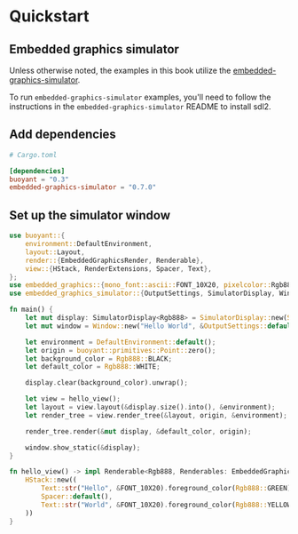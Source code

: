 # Quickstart

## Embedded graphics simulator

Unless otherwise noted, the examples in this book utilize the [embedded-graphics-simulator](https://github.com/embedded-graphics/simulator).

To run `embedded-graphics-simulator` examples, you'll need to follow the instructions in the
`embedded-graphics-simulator` README to install sdl2.

## Add dependencies

```toml
# Cargo.toml

[dependencies]
buoyant = "0.3"
embedded-graphics-simulator = "0.7.0"
```

## Set up the simulator window

```rust
use buoyant::{
    environment::DefaultEnvironment,
    layout::Layout,
    render::{EmbeddedGraphicsRender, Renderable},
    view::{HStack, RenderExtensions, Spacer, Text},
};
use embedded_graphics::{mono_font::ascii::FONT_10X20, pixelcolor::Rgb888, prelude::*};
use embedded_graphics_simulator::{OutputSettings, SimulatorDisplay, Window};

fn main() {
    let mut display: SimulatorDisplay<Rgb888> = SimulatorDisplay::new(Size::new(480, 320));
    let mut window = Window::new("Hello World", &OutputSettings::default());

    let environment = DefaultEnvironment::default();
    let origin = buoyant::primitives::Point::zero();
    let background_color = Rgb888::BLACK;
    let default_color = Rgb888::WHITE;

    display.clear(background_color).unwrap();

    let view = hello_view();
    let layout = view.layout(&display.size().into(), &environment);
    let render_tree = view.render_tree(&layout, origin, &environment);

    render_tree.render(&mut display, &default_color, origin);

    window.show_static(&display);
}

fn hello_view() -> impl Renderable<Rgb888, Renderables: EmbeddedGraphicsRender<Rgb888>> {
    HStack::new((
        Text::str("Hello", &FONT_10X20).foreground_color(Rgb888::GREEN),
        Spacer::default(),
        Text::str("World", &FONT_10X20).foreground_color(Rgb888::YELLOW),
    ))
}
```
